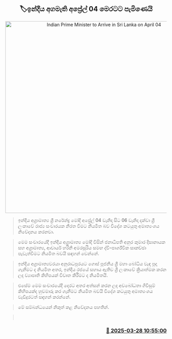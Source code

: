 <p align='center'><b><h2 align='center' title='Indian Prime Minister to Arrive in Sri Lanka on April 04'>🏷ඉන්දීය අගමැති අප්‍රේල් 04 මෙරටට පැමිණෙයි</h2></b></p>
<p align='center'><img src='https://helakuru.sgp1.cdn.digitaloceanspaces.com/esana/images/lib/anura-president-narendra-modi.jpg' width='600' alt='Indian Prime Minister to Arrive in Sri Lanka on April 04'></p>

> ඉන්දීය අග්‍රාමාත්‍ය ශ්‍රී නරේන්ද්‍ර මෝදි අප්‍රේල් 04 වැනිදා සිට 06 වැනිදා දක්වා ශ්‍රී ලංකාවේ රාජ්‍ය සංචාරයක නිරත වීමට නියමිත බව විදේශ කටයුතු අමාත්‍යංශය නිවේදනය කරනවා.

> මෙම සංචාරයේදී ඉන්දීය අග්‍රාමාත්‍ය මෝදි විසින් ජනාධිපති අනුර කුමාර දිසානායක සහ අග්‍රාමාත්‍ය, ආචාර්ය හරිනි අමරසූරිය සමඟ ද්වි-පාර්ශ්වික සාකච්ඡා පැවැත්වීමට නියමිත බවයි සඳහන් වෙන්නේ.

> ඉන්දීය අග්‍රාමාත්‍යවරයා අනුරාධපුරයට ගොස් පූජනීය ශ්‍රී මහා බෝධිය වැඳ පුදා ගැනීමට ද නියමිත අතර, ඉන්දීය රජයේ සහාය ඇතිව ශ්‍රී ලංකාවේ ක්‍රියාත්මක කරන ලද ව්‍යාපෘති කිහිපයක් විවෘත කිරීමට ද නියමිතයි.

> එසේම මෙම සංචාරයේදී දෙරට අතර අත්සන් කරන ලද අවබෝධතා ගිවිසුම් කිහිපයක්ද හුවමාරු කර ගැනීමට නියමිත බවයි විදේශ කටයුතු අමාත්‍යංශය වැඩිදුරටත් සඳහන් කරන්නේ.

> මේ සම්බන්ධයෙන් නිකුත් කළ නිවේදනය පහතින්. 

>  



<h3 align='right'><a href='https://www.helakuru.lk/esana/p/108727/'>📅 2025-03-28 10:55:00</a></h3>
